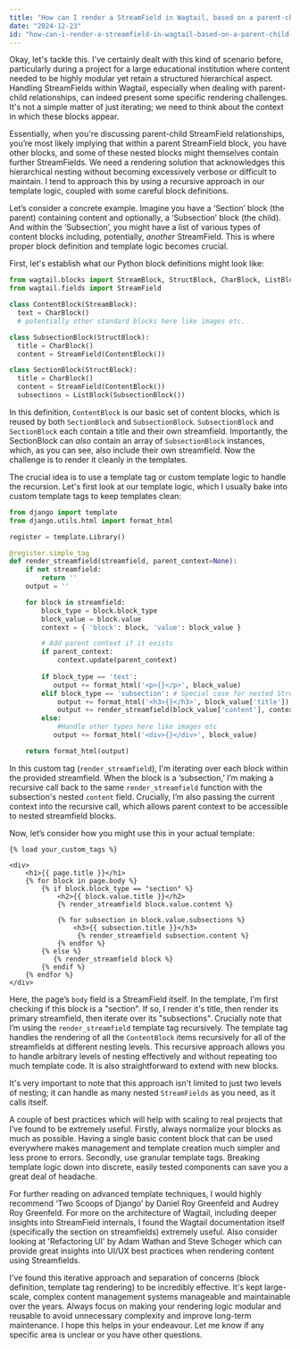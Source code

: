 ```yaml
---
title: "How can I render a StreamField in Wagtail, based on a parent-child relationship?"
date: "2024-12-23"
id: "how-can-i-render-a-streamfield-in-wagtail-based-on-a-parent-child-relationship"
---
```


Okay, let's tackle this. I've certainly dealt with this kind of scenario before, particularly during a project for a large educational institution where content needed to be highly modular yet retain a structured hierarchical aspect. Handling StreamFields within Wagtail, especially when dealing with parent-child relationships, can indeed present some specific rendering challenges. It's not a simple matter of just iterating; we need to think about the context in which these blocks appear.

Essentially, when you're discussing parent-child StreamField relationships, you’re most likely implying that within a parent StreamField block, you have other blocks, and some of these nested blocks might themselves contain further StreamFields. We need a rendering solution that acknowledges this hierarchical nesting without becoming excessively verbose or difficult to maintain. I tend to approach this by using a recursive approach in our template logic, coupled with some careful block definitions.

Let’s consider a concrete example. Imagine you have a ‘Section’ block (the parent) containing content and optionally, a ‘Subsection’ block (the child). And within the ‘Subsection’, you might have a list of various types of content blocks including, potentially, *another* StreamField. This is where proper block definition and template logic becomes crucial.

First, let's establish what our Python block definitions might look like:

```python
from wagtail.blocks import StreamBlock, StructBlock, CharBlock, ListBlock
from wagtail.fields import StreamField

class ContentBlock(StreamBlock):
  text = CharBlock()
  # potentially other standard blocks here like images etc.

class SubsectionBlock(StructBlock):
  title = CharBlock()
  content = StreamField(ContentBlock())

class SectionBlock(StructBlock):
  title = CharBlock()
  content = StreamField(ContentBlock())
  subsections = ListBlock(SubsectionBlock())
```

In this definition, `ContentBlock` is our basic set of content blocks, which is reused by both `SectionBlock` and `SubsectionBlock`. `SubsectionBlock` and `SectionBlock` each contain a title and their own streamfield. Importantly, the SectionBlock can *also* contain an array of `SubsectionBlock` instances, which, as you can see, also include their own streamfield. Now the challenge is to render it cleanly in the templates.

The crucial idea is to use a template tag or custom template logic to handle the recursion. Let's first look at our template logic, which I usually bake into custom template tags to keep templates clean:

```python
from django import template
from django.utils.html import format_html

register = template.Library()

@register.simple_tag
def render_streamfield(streamfield, parent_context=None):
    if not streamfield:
        return ''
    output = ''

    for block in streamfield:
        block_type = block.block_type
        block_value = block.value
        context = { 'block': block, 'value': block_value }

        # Add parent context if it exists
        if parent_context:
            context.update(parent_context)
        
        if block_type == 'text':
           output += format_html('<p>{}</p>', block_value)
        elif block_type == 'subsection': # Special case for nested Streamfield
            output += format_html('<h3>{}</h3>', block_value['title'])
            output += render_streamfield(block_value['content'], context)  # Recursively render nested StreamField
        else:
            #Handle other types here like images etc
           output += format_html('<div>{}</div>', block_value)

    return format_html(output)
```

In this custom tag (`render_streamfield`), I'm iterating over each block within the provided streamfield. When the block is a ‘subsection,’ I’m making a recursive call back to the same `render_streamfield` function with the subsection's nested `content` field. Crucially, I’m also passing the current context into the recursive call, which allows parent context to be accessible to nested streamfield blocks.

Now, let’s consider how you might use this in your actual template:

```html+django
{% load your_custom_tags %}

<div>
    <h1>{{ page.title }}</h1>
    {% for block in page.body %}
        {% if block.block_type == "section" %}
            <h2>{{ block.value.title }}</h2>
            {% render_streamfield block.value.content %}
            
            {% for subsection in block.value.subsections %}
                <h3>{{ subsection.title }}</h3>
                 {% render_streamfield subsection.content %}
            {% endfor %}
        {% else %}
           {% render_streamfield block %}
        {% endif %}
    {% endfor %}
</div>
```

Here, the page’s `body` field is a StreamField itself. In the template, I'm first checking if this block is a "section". If so, I render it's title, then render its primary streamfield, then iterate over its "subsections".  Crucially note that I’m using the `render_streamfield` template tag recursively. The template tag handles the rendering of all the `ContentBlock` items recursively for all of the streamfields at different nesting levels. This recursive approach allows you to handle arbitrary levels of nesting effectively and without repeating too much template code. It is also straightforward to extend with new blocks.

It's very important to note that this approach isn't limited to just two levels of nesting; it can handle as many nested `StreamFields` as you need, as it calls itself.

A couple of best practices which will help with scaling to real projects that I’ve found to be extremely useful. Firstly, always normalize your blocks as much as possible. Having a single basic content block that can be used everywhere makes management and template creation much simpler and less prone to errors. Secondly, use granular template tags. Breaking template logic down into discrete, easily tested components can save you a great deal of headache.

For further reading on advanced template techniques, I would highly recommend ‘Two Scoops of Django’ by Daniel Roy Greenfeld and Audrey Roy Greenfeld. For more on the architecture of Wagtail, including deeper insights into StreamField internals, I found the Wagtail documentation itself (specifically the section on streamfields) extremely useful. Also consider looking at 'Refactoring UI' by Adam Wathan and Steve Schoger which can provide great insights into UI/UX best practices when rendering content using Streamfields.

I've found this iterative approach and separation of concerns (block definition, template tag rendering) to be incredibly effective. It's kept large-scale, complex content management systems manageable and maintainable over the years. Always focus on making your rendering logic modular and reusable to avoid unnecessary complexity and improve long-term maintenance. I hope this helps in your endeavour. Let me know if any specific area is unclear or you have other questions.
